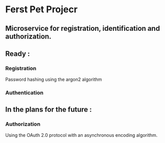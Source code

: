 <h1>Ferst Pet Projecr</h1> 

<h2>Microservice for registration, identification and authorization.</h2>

<h2>Ready :</h2>
<p>
<h3>Registration</h3> 
Password hashing using the argon2 algorithm<br>
</p>
<p>
<h3>Authentication</h3>
</p>
<h2>In the plans for the future :</2>
<p>
<h3>Authorization</h3>
Using the OAuth 2.0 protocol with an asynchronous encoding algorithm.
</p>